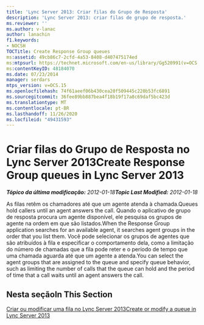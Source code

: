 ```yaml
---
title: 'Lync Server 2013: Criar filas do Grupo de Resposta'
description: 'Lync Server 2013: criar filas de grupo de resposta.'
ms.reviewer: ''
ms.author: v-lanac
author: lanachin
f1.keywords:
- NOCSH
TOCTitle: Create Response Group queues
ms:assetid: 49cb86c7-2cfd-4a53-8408-d407475174ed
ms:mtpsurl: https://technet.microsoft.com/en-us/library/Gg520991(v=OCS.15)
ms:contentKeyID: 48184070
ms.date: 07/23/2014
manager: serdars
mtps_version: v=OCS.15
ms.openlocfilehash: 74f61aeef06b430cea20f509445c220b53fc6891
ms.sourcegitcommit: 36fee89bb887bea4f18b19f17a8c69daf5bc423d
ms.translationtype: MT
ms.contentlocale: pt-BR
ms.lasthandoff: 11/26/2020
ms.locfileid: "49431593"
---
```

# <a name="create-response-group-queues-in-lync-server-2013"></a><span data-ttu-id="fa829-103">Criar filas do Grupo de Resposta no Lync Server 2013</span><span class="sxs-lookup"><span data-stu-id="fa829-103">Create Response Group queues in Lync Server 2013</span></span>

<div data-xmlns="http://www.w3.org/1999/xhtml">

<div class="topic" data-xmlns="http://www.w3.org/1999/xhtml" data-msxsl="urn:schemas-microsoft-com:xslt" data-cs="https://msdn.microsoft.com/">

<div data-asp="https://msdn2.microsoft.com/asp">



</div>

<div id="mainSection">

<div id="mainBody"><span data-ttu-id="fa829-104">

<span> </span></span><span class="sxs-lookup"><span data-stu-id="fa829-104">

<span> </span></span></span>

<span data-ttu-id="fa829-105">_**Tópico da última modificação:** 2012-01-18_</span><span class="sxs-lookup"><span data-stu-id="fa829-105">_**Topic Last Modified:** 2012-01-18_</span></span>

<span data-ttu-id="fa829-106">As filas retêm os chamadores até que um agente atenda à chamada.</span><span class="sxs-lookup"><span data-stu-id="fa829-106">Queues hold callers until an agent answers the call.</span></span> <span data-ttu-id="fa829-107">Quando o aplicativo de grupo de resposta procura um agente disponível, ele pesquisa os grupos de agente na ordem em que são listados.</span><span class="sxs-lookup"><span data-stu-id="fa829-107">When the Response Group application searches for an available agent, it searches agent groups in the order that you list them.</span></span> <span data-ttu-id="fa829-108">Você pode selecionar os grupos de agentes que são atribuídos à fila e especificar o comportamento dela, como a limitação do número de chamadas que a fila pode reter e o período de tempo que uma chamada aguarda até que um agente a atenda.</span><span class="sxs-lookup"><span data-stu-id="fa829-108">You can select the agent groups that are assigned to the queue and specify queue behavior, such as limiting the number of calls that the queue can hold and the period of time that a call waits until an agent answers the call.</span></span>

<div>

## <a name="in-this-section"></a><span data-ttu-id="fa829-109">Nesta seção</span><span class="sxs-lookup"><span data-stu-id="fa829-109">In This Section</span></span>

[<span data-ttu-id="fa829-110">Criar ou modificar uma fila no Lync Server 2013</span><span class="sxs-lookup"><span data-stu-id="fa829-110">Create or modify a queue in Lync Server 2013</span></span>](lync-server-2013-create-or-modify-a-queue.md)

<span data-ttu-id="fa829-111"></div>

</div>

<span> </span>

</div>

</div>

</span><span class="sxs-lookup"><span data-stu-id="fa829-111"></div>

</div>

<span> </span>

</div>

</div>

</span></span></div>

